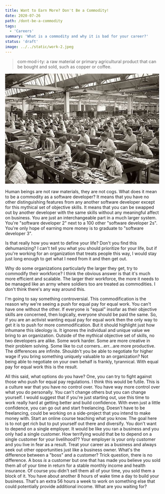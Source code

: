```yaml
---
title: Want to Earn More? Don't Be a Commodity!
date: 2020-07-26
path: /dont-be-a-commodity
tags:
  - 'Careers'
summary: 'What is a commodity and why it is bad for your career?'
status: 'draft'
image: ../../static/work-2.jpeg
---
```


> com·mod·i·ty: a raw material or primary agricultural product that can be bought and sold, such as copper or coffee.

![Alternative text](../../static/work-2.jpeg)

Human beings are not raw materials, they are not cogs. What does it mean to be a commodity as a software developer? It means that you have no other distinguishing features from any another software developer except for this mythical set of objective skills. It means that you can be swapped out by another developer with the same skills without any meaningful affect on business. You are just an interchangeable part in a much larger system. You're "software developer 2" next to a 100 other "software developer 2s". You're only hope of earning more money is to graduate to "software developer 3".

Is that really how you want to define your life? Don't you find this dehumanizing? I can't tell you what you should prioritize for your life, but if you're working for an organization that treats people this way, I would stay just long enough to get what I need from it and then get out.

Why do some organizations particularly the larger they get, try to commodify their workforce? I think the obvious answer is that it's much more efficient and scalable. The larger their workforce, the more it needs to be managed like an army where soldiers too are treated as commodities. I don't think there's any way around this.

I'm going to say something controversial. This commodification is the reason why we're seeing a push for equal pay for equal work. You can't have one without the other. If everyone is "equal" insofar as their objective skills are concerned, then logically, everyone should be paid the same. So, if you are an activist wanting equal pay for equal work then the only way to get it is to push for more commodification. But it should highlight just how inhumane this ideology is. It ignores the individual and unique value we bring to an organization. Outside of the mythical objective set of skills, no two developers are alike. Some work harder. Some are more creative in their problem solving. Some like to cut corners...err...are more productive. The differences are infinite. Shouldn't you be able to negotiate for higher wage if you bring something uniquely valuable to an organization? Not being able to negotiate on your own behalf is frankly, tyrannical. With equal pay for equal work this is the result.

All this said, what options do you have? One, you can try to fight against those who push for equal pay regulations. I think this would be futile. This is a culture war that you have no control over. You have way more control over what you do personally. You can't change others but you can change yourself. I would suggest that if you're just starting out, use this time to work really hard at getting better and build confidence. With even just a little confidence, you can go out and start freelancing. Doesn't have to be freelancing, could be working on a side-project that you intend to make money with. Start an online course teaching what you know. The goal here is to not get rich but to put yourself out there and diversify. You don't want to depend on a single employer. It would be like you ran a business and you only had a single customer. How terrifying would that be to depend on a single customer for your livelihood?? Your employer is your only customer and you live in fear as a result. Treat your career as a business and always seek out other opportunities just like a business owner. What's the difference between a "boss" and a customer? Trick question, there is no difference. A boss _is_ a customer but one that has made you believe you sold them all of your time in return for a stable monthly income and health insurance. Of course you didn't sell them all of your time, you sold them a block of it. You have about another 8 hours of wake time a day to build your business. That's an extra 56 hours a week to work on something else that could potentially provide additional income. What are you waiting for?
